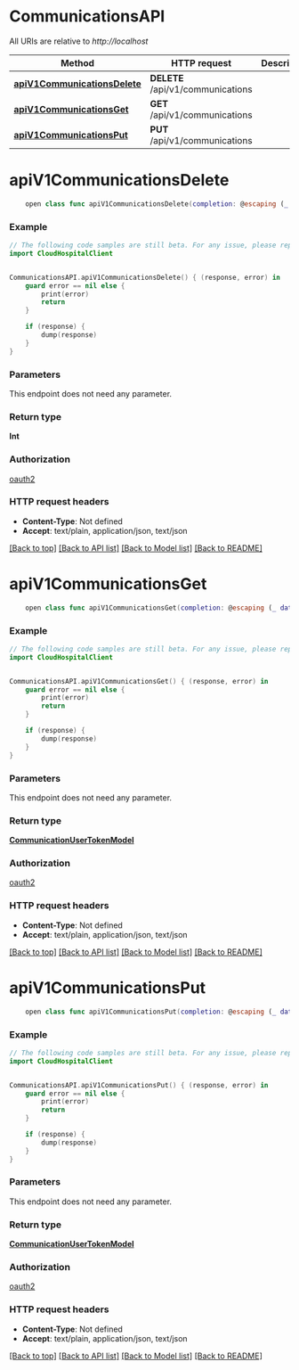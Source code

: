 # CommunicationsAPI

All URIs are relative to *http://localhost*

Method | HTTP request | Description
------------- | ------------- | -------------
[**apiV1CommunicationsDelete**](CommunicationsAPI.md#apiv1communicationsdelete) | **DELETE** /api/v1/communications | 
[**apiV1CommunicationsGet**](CommunicationsAPI.md#apiv1communicationsget) | **GET** /api/v1/communications | 
[**apiV1CommunicationsPut**](CommunicationsAPI.md#apiv1communicationsput) | **PUT** /api/v1/communications | 


# **apiV1CommunicationsDelete**
```swift
    open class func apiV1CommunicationsDelete(completion: @escaping (_ data: Int?, _ error: Error?) -> Void)
```



### Example 
```swift
// The following code samples are still beta. For any issue, please report via http://github.com/OpenAPITools/openapi-generator/issues/new
import CloudHospitalClient


CommunicationsAPI.apiV1CommunicationsDelete() { (response, error) in
    guard error == nil else {
        print(error)
        return
    }

    if (response) {
        dump(response)
    }
}
```

### Parameters
This endpoint does not need any parameter.

### Return type

**Int**

### Authorization

[oauth2](../README.md#oauth2)

### HTTP request headers

 - **Content-Type**: Not defined
 - **Accept**: text/plain, application/json, text/json

[[Back to top]](#) [[Back to API list]](../README.md#documentation-for-api-endpoints) [[Back to Model list]](../README.md#documentation-for-models) [[Back to README]](../README.md)

# **apiV1CommunicationsGet**
```swift
    open class func apiV1CommunicationsGet(completion: @escaping (_ data: CommunicationUserTokenModel?, _ error: Error?) -> Void)
```



### Example 
```swift
// The following code samples are still beta. For any issue, please report via http://github.com/OpenAPITools/openapi-generator/issues/new
import CloudHospitalClient


CommunicationsAPI.apiV1CommunicationsGet() { (response, error) in
    guard error == nil else {
        print(error)
        return
    }

    if (response) {
        dump(response)
    }
}
```

### Parameters
This endpoint does not need any parameter.

### Return type

[**CommunicationUserTokenModel**](CommunicationUserTokenModel.md)

### Authorization

[oauth2](../README.md#oauth2)

### HTTP request headers

 - **Content-Type**: Not defined
 - **Accept**: text/plain, application/json, text/json

[[Back to top]](#) [[Back to API list]](../README.md#documentation-for-api-endpoints) [[Back to Model list]](../README.md#documentation-for-models) [[Back to README]](../README.md)

# **apiV1CommunicationsPut**
```swift
    open class func apiV1CommunicationsPut(completion: @escaping (_ data: CommunicationUserTokenModel?, _ error: Error?) -> Void)
```



### Example 
```swift
// The following code samples are still beta. For any issue, please report via http://github.com/OpenAPITools/openapi-generator/issues/new
import CloudHospitalClient


CommunicationsAPI.apiV1CommunicationsPut() { (response, error) in
    guard error == nil else {
        print(error)
        return
    }

    if (response) {
        dump(response)
    }
}
```

### Parameters
This endpoint does not need any parameter.

### Return type

[**CommunicationUserTokenModel**](CommunicationUserTokenModel.md)

### Authorization

[oauth2](../README.md#oauth2)

### HTTP request headers

 - **Content-Type**: Not defined
 - **Accept**: text/plain, application/json, text/json

[[Back to top]](#) [[Back to API list]](../README.md#documentation-for-api-endpoints) [[Back to Model list]](../README.md#documentation-for-models) [[Back to README]](../README.md)

